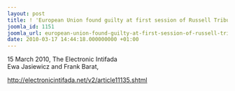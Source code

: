 ```yaml
---
layout: post
title: ! 'European Union found guilty at first session of Russell Tribunal  '
joomla_id: 1151
joomla_url: european-union-found-guilty-at-first-session-of-russell-tribunal-
date: 2010-03-17 14:44:18.000000000 +01:00
---
```

<p>15 March 2010, The Electronic Intifada<br />Ewa Jasiewicz and Frank Barat,</p>
<p><a href="http://electronicintifada.net/v2/article11135.shtml">http://electronicintifada.net/v2/article11135.shtml</a></p>
<p> </p>
